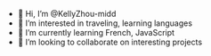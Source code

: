 - 👋 Hi, I’m @KellyZhou-midd
- 👀 I’m interested in traveling, learning languages
- 🌱 I’m currently learning French, JavaScript
- 💞️ I’m looking to collaborate on interesting projects

<!---
KellyZhou-midd/KellyZhou-midd is a ✨ special ✨ repository because its `README.md` (this file) appears on your GitHub profile.
You can click the Preview link to take a look at your changes.
--->
